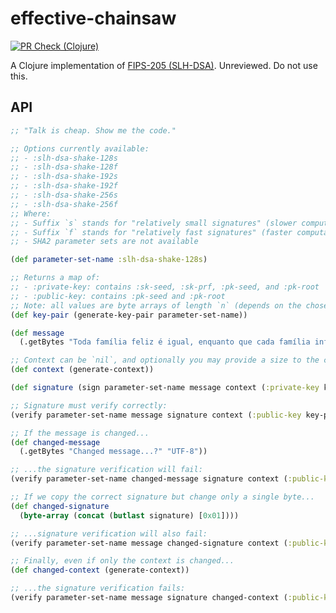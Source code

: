 # effective-chainsaw

[![PR Check (Clojure)](https://github.com/deadflaming0/effective-chainsaw/actions/workflows/clojure-pr-check.yaml/badge.svg)](https://github.com/deadflaming0/effective-chainsaw/actions/workflows/clojure-pr-check.yaml)

A Clojure implementation of [FIPS-205 (SLH-DSA)](https://nvlpubs.nist.gov/nistpubs/FIPS/NIST.FIPS.205.pdf). Unreviewed. Do not use this.

## API

```clojure
;; "Talk is cheap. Show me the code."

;; Options currently available:
;; - :slh-dsa-shake-128s
;; - :slh-dsa-shake-128f
;; - :slh-dsa-shake-192s
;; - :slh-dsa-shake-192f
;; - :slh-dsa-shake-256s
;; - :slh-dsa-shake-256f
;; Where:
;; - Suffix `s` stands for "relatively small signatures" (slower computation)
;; - Suffix `f` stands for "relatively fast signatures" (faster computation)
;; - SHA2 parameter sets are not available

(def parameter-set-name :slh-dsa-shake-128s)

;; Returns a map of:
;; - :private-key: contains :sk-seed, :sk-prf, :pk-seed, and :pk-root
;; - :public-key: contains :pk-seed and :pk-root
;; Note: all values are byte arrays of length `n` (depends on the chosen parameter set)
(def key-pair (generate-key-pair parameter-set-name))

(def message
  (.getBytes "Toda família feliz é igual, enquanto que cada família infeliz é infeliz à sua maneira." "UTF-8"))

;; Context can be `nil`, and optionally you may provide a size to the context string, though this is seldom used
(def context (generate-context))

(def signature (sign parameter-set-name message context (:private-key key-pair)))

;; Signature must verify correctly:
(verify parameter-set-name message signature context (:public-key key-pair)) ; true

;; If the message is changed...
(def changed-message
  (.getBytes "Changed message...?" "UTF-8"))

;; ...the signature verification will fail:
(verify parameter-set-name changed-message signature context (:public-key key-pair)) ; false

;; If we copy the correct signature but change only a single byte...
(def changed-signature
  (byte-array (concat (butlast signature) [0x01])))

;; ...signature verification will also fail:
(verify parameter-set-name message changed-signature context (:public-key key-pair)) ; false

;; Finally, even if only the context is changed...
(def changed-context (generate-context))

;; ...the signature verification fails:
(verify parameter-set-name message signature changed-context (:public-key key-pair)) ; false
```
